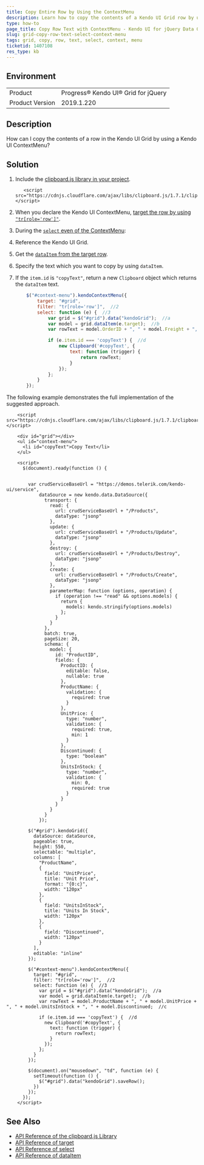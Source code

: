 ```yaml
---
title: Copy Entire Row by Using the ContextMenu
description: Learn how to copy the contents of a Kendo UI Grid row by using a Kendo UI ContextMenu for jQuery.
type: how-to
page_title: Copy Row Text with ContextMenu - Kendo UI for jQuery Data Grid
slug: grid-copy-row-text-select-context-menu
tags: grid, copy, row, text, select, context, menu
ticketid: 1407108
res_type: kb
---
```


## Environment

<table>
 <tr>
  <td>Product</td>
  <td>Progress® Kendo UI® Grid for jQuery</td>
 </tr>

  <td>Product Version</td>
  <td>2019.1.220</td>
 </tr>
</table>

## Description

How can I copy the contents of a row in the Kendo UI Grid by using a Kendo UI ContextMenu?

## Solution

1. Include the [clipboard.js library in your project](https://clipboardjs.com/).

      ```
         <script src="https://cdnjs.cloudflare.com/ajax/libs/clipboard.js/1.7.1/clipboard.min.js"></script>
      ```

1. When you declare the Kendo UI ContextMenu, [target the row by using `"tr[role='row']"`](https://docs.telerik.com/kendo-ui/api/javascript/ui/contextmenu/configuration/target).
1. During the [`select` even of the ContextMenu](https://docs.telerik.com/kendo-ui/api/javascript/ui/contextmenu/events/select):
  1. Reference the Kendo UI Grid.
  1. Get the [`dataItem` from the target row](https://docs.telerik.com/kendo-ui/api/javascript/ui/grid/methods/dataitem).
  1. Specify the text which you want to copy by using `dataItem`.
  1. If the `item.id` is `"copyText"`, return a new `Clipboard` object which returns the `dataItem` text.

        ```javascript
            $("#context-menu").kendoContextMenu({
                target: "#grid",
                filter: "tr[role='row']",  //2
                select: function (e) {  //3
                    var grid = $("#grid").data("kendoGrid");  //a
                    var model = grid.dataItem(e.target);  //b
                    var rowText = model.OrderID + ", " + model.Freight + ", " + model.OrderDate + ", " + model.ShipName + ", " + model.ShipCity;  //c

                    if (e.item.id === 'copyText') {  //d
                        new Clipboard('#copyText', {
                            text: function (trigger) {
                                return rowText;
                            }
                        });
                    };
                }
            });
        ```

The following example demonstrates the full implementation of the suggested approach.

```dojo
    <script src="https://cdnjs.cloudflare.com/ajax/libs/clipboard.js/1.7.1/clipboard.min.js"></script>

    <div id="grid"></div>
    <ul id="context-menu">
      <li id="copyText">Copy Text</li>
    </ul>

    <script>
      $(document).ready(function () {


        var crudServiceBaseUrl = "https://demos.telerik.com/kendo-ui/service",
            dataSource = new kendo.data.DataSource({
              transport: {
                read: {
                  url: crudServiceBaseUrl + "/Products",
                  dataType: "jsonp"
                },
                update: {
                  url: crudServiceBaseUrl + "/Products/Update",
                  dataType: "jsonp"
                },
                destroy: {
                  url: crudServiceBaseUrl + "/Products/Destroy",
                  dataType: "jsonp"
                },
                create: {
                  url: crudServiceBaseUrl + "/Products/Create",
                  dataType: "jsonp"
                },
                parameterMap: function (options, operation) {
                  if (operation !== "read" && options.models) {
                    return {
                      models: kendo.stringify(options.models)
                    };
                  }
                }
              },
              batch: true,
              pageSize: 20,
              schema: {
                model: {
                  id: "ProductID",
                  fields: {
                    ProductID: {
                      editable: false,
                      nullable: true
                    },
                    ProductName: {
                      validation: {
                        required: true
                      }
                    },
                    UnitPrice: {
                      type: "number",
                      validation: {
                        required: true,
                        min: 1
                      }
                    },
                    Discontinued: {
                      type: "boolean"
                    },
                    UnitsInStock: {
                      type: "number",
                      validation: {
                        min: 0,
                        required: true
                      }
                    }
                  }
                }
              }
            });

        $("#grid").kendoGrid({
          dataSource: dataSource,
          pageable: true,
          height: 550,
          selectable: "multiple",
          columns: [
            "ProductName",
            {
              field: "UnitPrice",
              title: "Unit Price",
              format: "{0:c}",
              width: "120px"
            },
            {
              field: "UnitsInStock",
              title: "Units In Stock",
              width: "120px"
            },
            {
              field: "Discontinued",
              width: "120px"
            }
          ],
          editable: "inline"
        });

        $("#context-menu").kendoContextMenu({
          target: "#grid",
          filter: "tr[role='row']",  //2
          select: function (e) {  //3
            var grid = $("#grid").data("kendoGrid");  //a
            var model = grid.dataItem(e.target);  //b
            var rowText = model.ProductName + ", " + model.UnitPrice + ", " + model.UnitsInStock + ", " + model.Discontinued;  //c

            if (e.item.id === 'copyText') {  //d
              new Clipboard('#copyText', {
                text: function (trigger) {
                  return rowText;
                }
              });
            };
          }
        });

        $(document).on("mousedown", "td", function (e) {
          setTimeout(function () {
            $("#grid").data("kendoGrid").saveRow();
          })
        });
      });
    </script>
```

## See Also

* [API Reference of the clipboard.js Library](https://clipboardjs.com/)
* [API Reference of target](https://docs.telerik.com/kendo-ui/api/javascript/ui/contextmenu/configuration/target)
* [API Reference of select](https://docs.telerik.com/kendo-ui/api/javascript/ui/contextmenu/events/select)
* [API Reference of dataItem](https://docs.telerik.com/kendo-ui/api/javascript/ui/grid/methods/dataitem)
